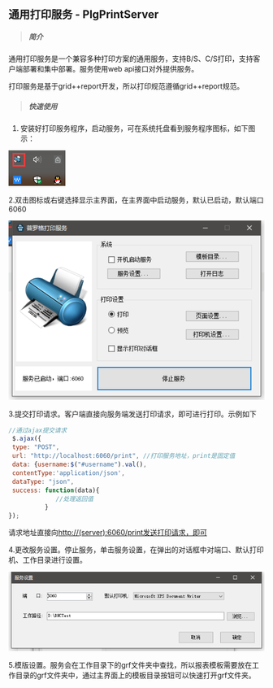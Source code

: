 ## 通用打印服务 - PlgPrintServer

> ##### 简介

通用打印服务是一个兼容多种打印方案的通用服务，支持B/S、C/S打印，支持客户端部署和集中部署。服务使用web api接口对外提供服务。

打印服务是基于grid++report开发，所以打印规范遵循grid++report规范。

> ##### 快速使用

1. 安装好打印服务程序，启动服务，可在系统托盘看到服务程序图标，如下图示：

![](/assets/import11.png)

2.双击图标或右键选择显示主界面，在主界面中启动服务，默认已启动，默认端口6060

![](/assets/import15.png)

3.提交打印请求。客户端直接向服务端发送打印请求，即可进行打印。示例如下

```js
//通过ajax提交请求
 $.ajax({
 type: "POST",
 url: "http://localhost:6060/print", //打印服务地址，print是固定值
 data: {username:$("#username").val(), 
 contentType:'application/json',
 dataType: "json",
 success: function(data){
             //处理返回值
          }
});
```

请求地址直接向[http://\(server\):6060/print发送打印请求，即可](http://%28server%29:6060/print发送打印请求，即可)

4.更改服务设置。停止服务，单击服务设置，在弹出的对话框中对端口、默认打印机、工作目录进行设置。

![](/assets/import16.png)

5.模版设置。服务会在工作目录下的grf文件夹中查找，所以报表模板需要放在工作目录的grf文件夹中，通过主界面上的模板目录按钮可以快速打开grf文件夹。

```

```



